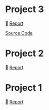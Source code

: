 # Project 3
:page_facing_up: [Report](http://breckwagner.github.io/CSC460/project_3/)

[Source Code](https://github.com/breckwagner/CSC460/archive/0.1.zip)

# Project 2

:page_facing_up: [Report](http://breckwagner.github.io/CSC460/project_2/)

# Project 1
:page_facing_up: [Report](http://breckwagner.github.io/CSC460/project_1/)

